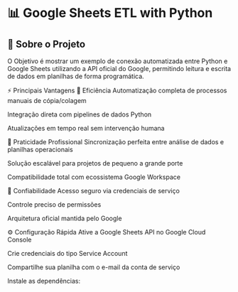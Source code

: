# 📊 Google Sheets ETL with Python

## 🔗 Sobre o Projeto

O Objetivo é mostrar um exemplo de conexão automatizada entre Python e Google Sheets utilizando a API oficial do Google, permitindo leitura e escrita de dados em planilhas de forma programática.

⚡ Principais Vantagens
🚀 Eficiência
Automatização completa de processos manuais de cópia/colagem

Integração direta com pipelines de dados Python

Atualizações em tempo real sem intervenção humana

💼 Praticidade Profissional
Sincronização perfeita entre análise de dados e planilhas operacionais

Solução escalável para projetos de pequeno a grande porte

Compatibilidade total com ecossistema Google Workspace

🔐 Confiabilidade
Acesso seguro via credenciais de serviço

Controle preciso de permissões

Arquitetura oficial mantida pelo Google

⚙️ Configuração Rápida
Ative a Google Sheets API no Google Cloud Console

Crie credenciais do tipo Service Account

Compartilhe sua planilha com o e-mail da conta de serviço

Instale as dependências: